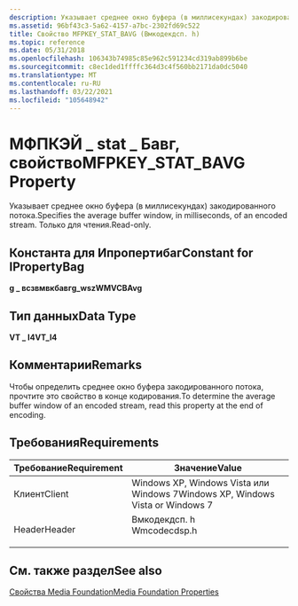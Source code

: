 ```yaml
---
description: Указывает среднее окно буфера (в миллисекундах) закодированного потока.
ms.assetid: 96bf43c3-5a62-4157-a7bc-2302fd69c522
title: Свойство MFPKEY_STAT_BAVG (Вмкодекдсп. h)
ms.topic: reference
ms.date: 05/31/2018
ms.openlocfilehash: 106343b74985c85e962c591234cd319ab899b6be
ms.sourcegitcommit: c8ec1ded1ffffc364d3c4f560bb2171da0dc5040
ms.translationtype: MT
ms.contentlocale: ru-RU
ms.lasthandoff: 03/22/2021
ms.locfileid: "105648942"
---
```

# <a name="mfpkey_stat_bavg-property"></a><span data-ttu-id="1cc1a-103">МФПКЭЙ \_ stat \_ Бавг, свойство</span><span class="sxs-lookup"><span data-stu-id="1cc1a-103">MFPKEY\_STAT\_BAVG Property</span></span>

<span data-ttu-id="1cc1a-104">Указывает среднее окно буфера (в миллисекундах) закодированного потока.</span><span class="sxs-lookup"><span data-stu-id="1cc1a-104">Specifies the average buffer window, in milliseconds, of an encoded stream.</span></span> <span data-ttu-id="1cc1a-105">Только для чтения.</span><span class="sxs-lookup"><span data-stu-id="1cc1a-105">Read-only.</span></span>

## <a name="constant-for-ipropertybag"></a><span data-ttu-id="1cc1a-106">Константа для Ипропертибаг</span><span class="sxs-lookup"><span data-stu-id="1cc1a-106">Constant for IPropertyBag</span></span>

<span data-ttu-id="1cc1a-107">**g \_ всзвмвкбавг**</span><span class="sxs-lookup"><span data-stu-id="1cc1a-107">**g\_wszWMVCBAvg**</span></span>

## <a name="data-type"></a><span data-ttu-id="1cc1a-108">Тип данных</span><span class="sxs-lookup"><span data-stu-id="1cc1a-108">Data Type</span></span>

<span data-ttu-id="1cc1a-109">**VT \_ I4**</span><span class="sxs-lookup"><span data-stu-id="1cc1a-109">**VT\_I4**</span></span>

## <a name="remarks"></a><span data-ttu-id="1cc1a-110">Комментарии</span><span class="sxs-lookup"><span data-stu-id="1cc1a-110">Remarks</span></span>

<span data-ttu-id="1cc1a-111">Чтобы определить среднее окно буфера закодированного потока, прочтите это свойство в конце кодирования.</span><span class="sxs-lookup"><span data-stu-id="1cc1a-111">To determine the average buffer window of an encoded stream, read this property at the end of encoding.</span></span>

## <a name="requirements"></a><span data-ttu-id="1cc1a-112">Требования</span><span class="sxs-lookup"><span data-stu-id="1cc1a-112">Requirements</span></span>



| <span data-ttu-id="1cc1a-113">Требование</span><span class="sxs-lookup"><span data-stu-id="1cc1a-113">Requirement</span></span> | <span data-ttu-id="1cc1a-114">Значение</span><span class="sxs-lookup"><span data-stu-id="1cc1a-114">Value</span></span> |
|-------------------|-----------------------------------------------------------------------------------------|
| <span data-ttu-id="1cc1a-115">Клиент</span><span class="sxs-lookup"><span data-stu-id="1cc1a-115">Client</span></span><br/> | <span data-ttu-id="1cc1a-116">Windows XP, Windows Vista или Windows 7</span><span class="sxs-lookup"><span data-stu-id="1cc1a-116">Windows XP, Windows Vista or Windows 7</span></span><br/>                                       |
| <span data-ttu-id="1cc1a-117">Header</span><span class="sxs-lookup"><span data-stu-id="1cc1a-117">Header</span></span><br/> | <dl> <span data-ttu-id="1cc1a-118"><dt>Вмкодекдсп. h</dt></span><span class="sxs-lookup"><span data-stu-id="1cc1a-118"><dt>Wmcodecdsp.h</dt></span></span> </dl> |



## <a name="see-also"></a><span data-ttu-id="1cc1a-119">См. также раздел</span><span class="sxs-lookup"><span data-stu-id="1cc1a-119">See also</span></span>

<dl> <dt>

[<span data-ttu-id="1cc1a-120">Свойства Media Foundation</span><span class="sxs-lookup"><span data-stu-id="1cc1a-120">Media Foundation Properties</span></span>](media-foundation-properties.md)
</dt> </dl>

 

 





